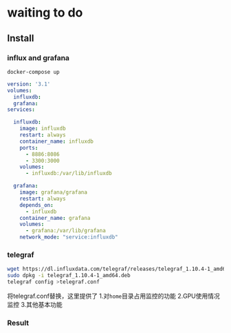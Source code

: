 # waiting to do
## Install
### influx and grafana
`docker-compose up`

```yml
version: '3.1'
volumes:
  influxdb:
  grafana:
services:

  influxdb:
    image: influxdb
    restart: always
    container_name: influxdb
    ports:
      - 8886:8086
      - 3300:3000
    volumes:
      - influxdb:/var/lib/influxdb

  grafana:
    image: grafana/grafana
    restart: always
    depends_on:
      - influxdb
    container_name: grafana
    volumes:
      - grafana:/var/lib/grafana
    network_mode: "service:influxdb"
```
### telegraf
```bash
wget https://dl.influxdata.com/telegraf/releases/telegraf_1.10.4-1_amd64.deb
sudo dpkg -i telegraf_1.10.4-1_amd64.deb
telegraf config >telegraf.conf
```
将telegraf.conf替换，这里提供了
1.对`home`目录占用监控的功能
2.GPU使用情况监控
3.其他基本功能
### Result

